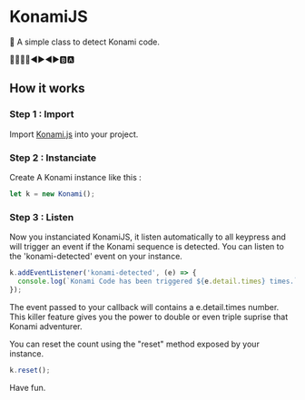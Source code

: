 # KonamiJS
🤖 A simple class to detect Konami code.

🔼🔼🔽🔽◀▶◀▶🅱🅰

## How it works
### Step 1 : Import
Import [Konami.js](Konami.js) into your project.

### Step 2 : Instanciate
Create A Konami instance like this :
```javascript
let k = new Konami();
```

### Step 3 : Listen
Now you instanciated KonamiJS, it listen automatically to all keypress and will trigger an event if the Konami sequence is detected. You can listen to the 'konami-detected' event on your instance. 
```javascript
k.addEventListener('konami-detected', (e) => {
  console.log(`Konami Code has been triggered ${e.detail.times} times.`);
});
```
The event passed to your callback will contains a e.detail.times number.
This killer feature gives you the power to double or even triple suprise that Konami adventurer.

You can reset the count using the "reset" method exposed by your instance.
```javascript
k.reset();
```

Have fun.
